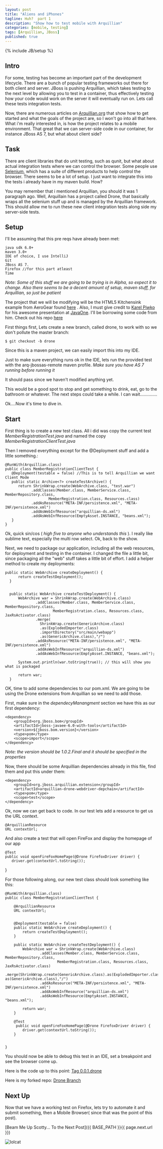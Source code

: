 ```yaml
---
layout: post
title: "Aliens and iPhones"
tagline: Huh?  part 1
description: "Show how to test mobile with Arquillian"
categories: [mobile, testing]
tags: [Arquillian, JBoss]
published: true
---
```

{% include JB/setup %}

## Intro

For some, testing has become an important part of the development lifecycle.  There are a bunch of popular testing frameworks out there for both client and server.  JBoss is pushing Arquillian, which takes testing to the next level by allowing you to test in a container, thus effectively testing how your code would work on the server it will eventually run on.  Lets call these tests integration tests.

Now, there are numerous articles on [Arquillian.org](Arquillian.org) that show how to get started and what the goals of the project are, so I won't go into all that here.   What i'm really interested in, is how the project relates to a mobile environment.  That great that we can server-side code in our container, for instance JBoss AS 7,  but what about client side?

## Task

There are client libraries that do unit testing, such as qunit,  but what about actual integration tests where we can control the browser.  Some people use [Selenium](http://seleniumhq.org/), which has a suite of different products to help control the browser.  There seems to be a lot of setup.  I just want to integrate this into the tests i already have in my maven build.  How?

You may remember that i mentioned Arquillian, you should it was 1 paragraph ago.  Well, Arquillain has a project called Drone, that basically wraps all the selenium stuff up and is managed by the Arquillian framework.  This should allow me to run these new client integration tests along side my server-side tests.

## Setup

I'll be assuming that this pre reqs have already been met:

    java sdk 6.0+
    maven 3.0+
    IDE of choice, I use IntelliJ
    Git
    JBoss AS 7.
    Firefox //for this part atleast
    Time

*Note:  Some of this stuff we are going to be trying is in Alpha, so expect it to change.  Also there seems to be a decent amount of setup, maven stuff, for Arquillian,  so just be patient*

The project that we will be modifying will be the HTML5 Kitchensink example from AeroGear found [here](https://github.com/aerogear/as-quickstarts) .  Also, I must give credit to [Karel Piwko](https://github.com/kpiwko)  for his awesome presentation at [JavaOne](http://www.myexpospace.com/JavaOne2012/SessionFiles/TUT5039_mp4_5039_001.mp4).  I'll be borrowing some code from him.  Check out his repo [here](https://github.com/kpiwko/html5-demoapp)


First things first,  Lets create a new branch, called drone, to work with so we don't pollute the master branch:

    $ git checkout -b drone

Since this is a maven project, we can easily import this into my IDE.

Just to make sure everything runs ok in the IDE, lets run the provided test with the arq-jbossas-remote maven profile.  *Make sure you have AS 7 running before running it*

It should pass since we haven't modified anything yet.

This would be a good spot to stop and get something to drink, eat, go to the bathroom or whatever.  The next steps could take a while.  I can wait..............


Ok....Now it's time to dive in.

## Start

First thing is to create a new test class.  All i did was copy the current test *MemberRegistrationTest.java* and named the copy *MemberRegistrationClientTest.java*

Then I removed everything except for the @Deployment stuff and add a little something.:

    @RunWith(Arquillian.class)
    public class MemberRegistrationClientTest {
       @Deployment(testable = false) //This is to tell Arquillian we want Client Mode
       public static Archive<?> createTestArchive() {
          return ShrinkWrap.create(WebArchive.class, "test.war")
                .addClasses(Member.class, MemberService.class, MemberRepository.class,
                        MemberRegistration.class, Resources.class)
                .addAsResource("META-INF/persistence.xml", "META-INF/persistence.xml")
                .addAsWebInfResource("arquillian-ds.xml")
                .addAsWebInfResource(EmptyAsset.INSTANCE, "beans.xml");
       }
    }

Ok, quick sin/cos ( _high five to anyone who understands this_ ).  I really like sublime text, especially the multi row select. Ok, back to the show.


Next, we need to package our application, including all the web resources, for deployment and testing in the container.  I changed the file a little bit, since packaging all the "web" stuff takes a little bit of effort.  I add a helper method to create my deployments:

    public static WebArchive createDeployment() {
          return createTestDeployment();
      }


      public static WebArchive createTestDeployment() {
          WebArchive war = ShrinkWrap.create(WebArchive.class)
                  .addClasses(Member.class, MemberService.class, MemberRepository.class,
                          MemberRegistration.class, Resources.class, JaxRsActivator.class)
                  .merge(
                  	ShrinkWrap.create(GenericArchive.class)
                  	.as(ExplodedImporter.class)
                  	.importDirectory("src/main/webapp")
                  	.as(GenericArchive.class),"/")
                  .addAsResource("META-INF/persistence.xml", "META-INF/persistence.xml")
                  .addAsWebInfResource("arquillian-ds.xml")
                  .addAsWebInfResource(EmptyAsset.INSTANCE, "beans.xml");

          System.out.println(war.toString(true)); // this will show you what is packaged

          return war;
      }


OK,  time to add some dependencies to our pom.xml.  We are going to be using the Drone extensions from Arquillian so we need to add those.

First, make sure in the *dependecyManangment* section we have this as our first dependency:

    <dependency>
        <groupId>org.jboss.bom</groupId>
        <artifactId>jboss-javaee-6.0-with-tools</artifactId>
        <version>${jboss.bom.version}</version>
        <type>pom</type>
        <scope>import</scope>
    </dependency>

*Note: the version should be 1.0.2.Final and it should be specified in the properties*


Now, there should be some Arquillian dependencies already in this file,  find them and put this under them:

    <dependency>
        <groupId>org.jboss.arquillian.extension</groupId>
        <artifactId>arquillian-drone-webdriver-depchain</artifactId>
        <type>pom</type>
        <scope>test</scope>
    </dependency>


Ok,  now we can get back to code.  In our test lets add a resource to get us the URL context.

    @ArquillianResource
    URL contextUrl;

And also create a test that will open FireFox and display the homepage of our app

    @Test
    public void openFireFoxHomePage(@Drone FirefoxDriver driver) {
       driver.get(contextUrl.toString());
   }

For those following along, our new test class should look something like this:

    @RunWith(Arquillian.class)
    public class MemberRegistrationClientTest {

        @ArquillianResource
        URL contextUrl;


        @Deployment(testable = false)
        public static WebArchive createDeployment() {
            return createTestDeployment();
        }

        public static WebArchive createTestDeployment() {
            WebArchive war = ShrinkWrap.create(WebArchive.class)
                    .addClasses(Member.class, MemberService.class, MemberRepository.class,
                            MemberRegistration.class, Resources.class, JaxRsActivator.class)
                    .merge(ShrinkWrap.create(GenericArchive.class).as(ExplodedImporter.class).importDirectory("src/main/webapp").     as(GenericArchive.class),"/")
                    .addAsResource("META-INF/persistence.xml", "META-INF/persistence.xml")
                    .addAsWebInfResource("arquillian-ds.xml")
                    .addAsWebInfResource(EmptyAsset.INSTANCE, "beans.xml");

            return war;
        }

        @Test
         public void openFireFoxHomePage(@Drone FirefoxDriver driver) {
            driver.get(contextUrl.toString());
        }


    }

You should now be able to debug this test in an IDE, set a breakpoint and see the browser come up.

Here is the code up to this point: [Tag 0.0.1.drone](https://github.com/lholmquist/as-quickstarts/archive/0.0.1.drone.zip)

Here is my forked repo: [Drone Branch](https://github.com/lholmquist/as-quickstarts/tree/drone)


## Next Up

Now that we have a working test on Firefox,  lets try to automate it and submit something, then a Mobile Browser( since that was the point of this post).


[Beam Me Up Scotty... To the Next Post]({{ BASE_PATH }}{{ page.next.url }})

![lolcat](http://cdn.uproxx.com/wp-content/uploads/2012/04/lolcat-battlemech-alien2-uproxx3.jpg)
